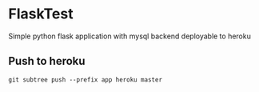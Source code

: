 # FlaskTest
Simple python flask application with mysql backend deployable to heroku

## Push to heroku
`git subtree push --prefix app heroku master`
